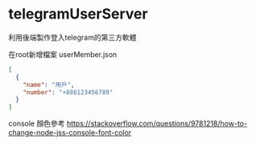 # telegramUserServer
利用後端製作登入telegram的第三方軟體

在root新增檔案 userMember.json

```json
[
  {
    "name": "用戶", 
    "number": "+886123456789" 
  }
]
```

console 顏色參考
https://stackoverflow.com/questions/9781218/how-to-change-node-jss-console-font-color